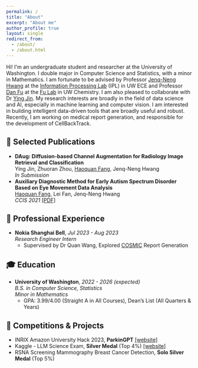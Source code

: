 ```yaml
---
permalink: /
title: "About"
excerpt: "About me"
author_profile: true
layout: single
redirect_from: 
  - /about/
  - /about.html
---
```

    
Hi! I'm an undergraduate student and researcher at the University of Washington. I double major in Computer Science and Statistics, with a minor in Mathematics. I am fortunate to be advised by Professor [Jenq-Neng Hwang](https://people.ece.uw.edu/hwang) at the [Information Processing Lab](https://ipl-uw.github.io) (IPL) in UW ECE and Professor [Dan Fu](https://chem.washington.edu/people/dan-fu) at the [Fu Lab](https://sites.uw.edu/fudanlab) in UW Chemistry. I am also pleased to collaborate with Dr [Ying Jin](https://scholar.google.com/citations?hl=en&user=MNrLDhwAAAAJ). My research interests are broadly in the field of data science and AI, especially in machine learning and computer vision. I am interested in building intelligent data-driven tools that are broadly useful and robust. Recently, I am working on medical report generation, and responsible for the development of CellBackTrack.

## 📑 Selected Publications
- **DAug: Diffusion-based Channel Augmentation for Radiology Image Retrieval and Classification**
<br>Ying Jin, Zhuoran Zhou, <ins>Haoquan Fang</ins>, Jenq-Neng Hwang
<br>*In Submission*
- **Auxiliary Diagnostic Method for Early Autism Spectrum Disorder Based on Eye Movement Data Analysis**
<br><ins>Haoquan Fang</ins>, Lei Fan, Jenq-Neng Hwang
<br>*CCIS 2021* [[PDF]](https://ieeexplore.ieee.org/document/9754665)

## 💼 Professional Experience
- **Nokia Shanghai Bell**, *Jul 2023 - Aug 2023*
<br>*Research Engineer Intern*
  - Supervised by Dr Quan Wang, Explored [COSMIC](https://cosmic-sizing.org) Report Generation

## 🎓 Education
- **University of Washington**, *2022 - 2026 (expected)*
<br>*B.S. in Computer Science, Statistics*
<br>*Minor in Mathematics*
  - GPA: 3.99/4.00 (Straight A in All Courses), Dean’s List (All Quarters & Years)

## 🏅 Competitions & Projects
- INRIX Amazon University Hack 2023, **ParkinGPT** [[website]](https://devpost.com/software/destchat)
- Kaggle - LLM Science Exam, **Silver Medal** (Top 4%) [[website]](https://www.kaggle.com/competitions/kaggle-llm-science-exam/discussion/446303)
- RSNA Screening Mammography Breast Cancer Detection, **Solo Silver Medal** (Top 5%)

